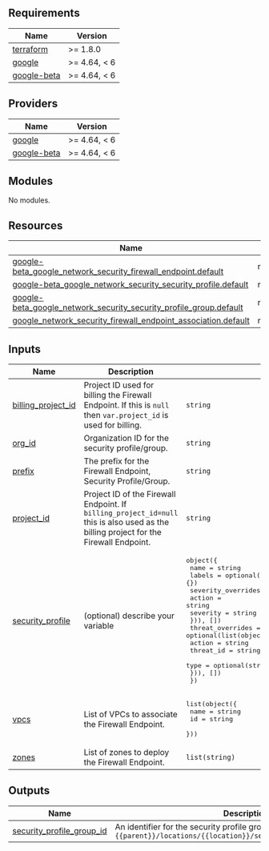 <!-- BEGIN_TF_DOCS -->
## Requirements

| Name | Version |
|------|---------|
| <a name="requirement_terraform"></a> [terraform](#requirement\_terraform) | >= 1.8.0 |
| <a name="requirement_google"></a> [google](#requirement\_google) | >= 4.64, < 6 |
| <a name="requirement_google-beta"></a> [google-beta](#requirement\_google-beta) | >= 4.64, < 6 |

## Providers

| Name | Version |
|------|---------|
| <a name="provider_google"></a> [google](#provider\_google) | >= 4.64, < 6 |
| <a name="provider_google-beta"></a> [google-beta](#provider\_google-beta) | >= 4.64, < 6 |

## Modules

No modules.

## Resources

| Name | Type |
|------|------|
| [google-beta_google_network_security_firewall_endpoint.default](https://registry.terraform.io/providers/hashicorp/google-beta/latest/docs/resources/google_network_security_firewall_endpoint) | resource |
| [google-beta_google_network_security_security_profile.default](https://registry.terraform.io/providers/hashicorp/google-beta/latest/docs/resources/google_network_security_security_profile) | resource |
| [google-beta_google_network_security_security_profile_group.default](https://registry.terraform.io/providers/hashicorp/google-beta/latest/docs/resources/google_network_security_security_profile_group) | resource |
| [google_network_security_firewall_endpoint_association.default](https://registry.terraform.io/providers/hashicorp/google/latest/docs/resources/network_security_firewall_endpoint_association) | resource |

## Inputs

| Name | Description | Type | Default | Required |
|------|-------------|------|---------|:--------:|
| <a name="input_billing_project_id"></a> [billing\_project\_id](#input\_billing\_project\_id) | Project ID used for billing the Firewall Endpoint. If this is `null` then `var.project_id` is used for billing. | `string` | `null` | no |
| <a name="input_org_id"></a> [org\_id](#input\_org\_id) | Organization ID for the security profile/group. | `string` | n/a | yes |
| <a name="input_prefix"></a> [prefix](#input\_prefix) | The prefix for the Firewall Endpoint, Security Profile/Group. | `string` | `"fep"` | no |
| <a name="input_project_id"></a> [project\_id](#input\_project\_id) | Project ID of the Firewall Endpoint. If `billing_project_id=null`  this is also used as the billing project for the Firewall Endpoint. | `string` | n/a | yes |
| <a name="input_security_profile"></a> [security\_profile](#input\_security\_profile) | (optional) describe your variable | <pre>object({<br>    name   = string<br>    labels = optional(map(string), {})<br>    severity_overrides = optional(list(object({<br>      action   = string<br>      severity = string<br>    })), [])<br>    threat_overrides = optional(list(object({<br>      action    = string<br>      threat_id = string<br>      type      = optional(string, "")<br>    })), [])<br>  })</pre> | <pre>{<br>  "name": "sec-profile"<br>}</pre> | no |
| <a name="input_vpcs"></a> [vpcs](#input\_vpcs) | List of VPCs to associate the Firewall Endpoint. | <pre>list(object({<br>    name = string<br>    id   = string<br>  }))</pre> | n/a | yes |
| <a name="input_zones"></a> [zones](#input\_zones) | List of zones to deploy the Firewall Endpoint. | `list(string)` | n/a | yes |

## Outputs

| Name | Description |
|------|-------------|
| <a name="output_security_profile_group_id"></a> [security\_profile\_group\_id](#output\_security\_profile\_group\_id) | An identifier for the security profile group with the format `{{parent}}/locations/{{location}}/securityProfileGroups/{{name}}` |
<!-- END_TF_DOCS -->